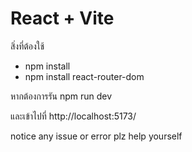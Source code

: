 # React + Vite

สิ่งที่ต้องใช้
- npm install
- npm install react-router-dom 

หากต้องการรัน
npm run dev 

และเข้าไปที่ http://localhost:5173/

notice any issue or error plz help yourself
